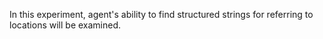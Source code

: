 In this experiment, agent's ability to find structured strings for referring to locations will be examined.

